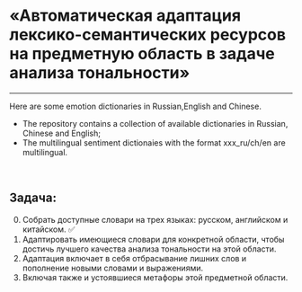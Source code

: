 #  «Автоматическая адаптация лексико-семантических ресурсов на предметную область в задаче анализа тональности»
---
Here are some emotion dictionaries in Russian,English and Chinese.
- The repository contains a collection of available dictionaries in Russian, Chinese and English;
- The multilingual sentiment dictionaies with the format xxx_ru/ch/en are multilingual.
<br>

## Задача: 
0. Собрать доступные словари на трех языках: русском, английском и китайском. ✅
1. Адаптировать имеющиеся словари для конкретной области, чтобы достичь лучшего качества анализа тональности на этой области.
2. Адаптация включает в себя отбрасывание лишних слов и пополнение новыми словами и выражениями.
3. Включая также и устоявшиеся метафоры этой предметной области.
